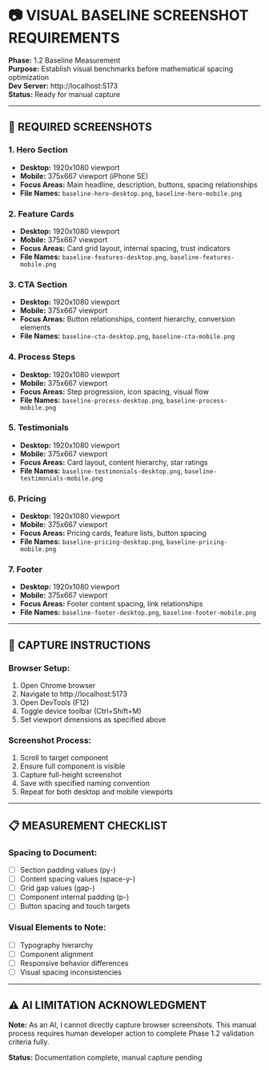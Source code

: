 # 📷 **VISUAL BASELINE SCREENSHOT REQUIREMENTS**

**Phase:** 1.2 Baseline Measurement  
**Purpose:** Establish visual benchmarks before mathematical spacing optimization  
**Dev Server:** http://localhost:5173  
**Status:** Ready for manual capture

---

## **📱 REQUIRED SCREENSHOTS**

### **1. Hero Section**
- **Desktop:** 1920x1080 viewport
- **Mobile:** 375x667 viewport (iPhone SE)
- **Focus Areas:** Main headline, description, buttons, spacing relationships
- **File Names:** `baseline-hero-desktop.png`, `baseline-hero-mobile.png`

### **2. Feature Cards**
- **Desktop:** 1920x1080 viewport
- **Mobile:** 375x667 viewport
- **Focus Areas:** Card grid layout, internal spacing, trust indicators
- **File Names:** `baseline-features-desktop.png`, `baseline-features-mobile.png`

### **3. CTA Section**
- **Desktop:** 1920x1080 viewport
- **Mobile:** 375x667 viewport
- **Focus Areas:** Button relationships, content hierarchy, conversion elements
- **File Names:** `baseline-cta-desktop.png`, `baseline-cta-mobile.png`

### **4. Process Steps**
- **Desktop:** 1920x1080 viewport
- **Mobile:** 375x667 viewport
- **Focus Areas:** Step progression, icon spacing, visual flow
- **File Names:** `baseline-process-desktop.png`, `baseline-process-mobile.png`

### **5. Testimonials**
- **Desktop:** 1920x1080 viewport
- **Mobile:** 375x667 viewport
- **Focus Areas:** Card layout, content hierarchy, star ratings
- **File Names:** `baseline-testimonials-desktop.png`, `baseline-testimonials-mobile.png`

### **6. Pricing**
- **Desktop:** 1920x1080 viewport
- **Mobile:** 375x667 viewport
- **Focus Areas:** Pricing cards, feature lists, button spacing
- **File Names:** `baseline-pricing-desktop.png`, `baseline-pricing-mobile.png`

### **7. Footer**
- **Desktop:** 1920x1080 viewport
- **Mobile:** 375x667 viewport
- **Focus Areas:** Footer content spacing, link relationships
- **File Names:** `baseline-footer-desktop.png`, `baseline-footer-mobile.png`

---

## **🔧 CAPTURE INSTRUCTIONS**

### **Browser Setup:**
1. Open Chrome browser
2. Navigate to http://localhost:5173
3. Open DevTools (F12)
4. Toggle device toolbar (Ctrl+Shift+M)
5. Set viewport dimensions as specified above

### **Screenshot Process:**
1. Scroll to target component
2. Ensure full component is visible
3. Capture full-height screenshot
4. Save with specified naming convention
5. Repeat for both desktop and mobile viewports

---

## **📋 MEASUREMENT CHECKLIST**

### **Spacing to Document:**
- [ ] Section padding values (py-)
- [ ] Content spacing values (space-y-)
- [ ] Grid gap values (gap-)
- [ ] Component internal padding (p-)
- [ ] Button spacing and touch targets

### **Visual Elements to Note:**
- [ ] Typography hierarchy
- [ ] Component alignment
- [ ] Responsive behavior differences
- [ ] Visual spacing inconsistencies

---

## **⚠️ AI LIMITATION ACKNOWLEDGMENT**

**Note:** As an AI, I cannot directly capture browser screenshots. This manual process requires human developer action to complete Phase 1.2 validation criteria fully.

**Status:** Documentation complete, manual capture pending
